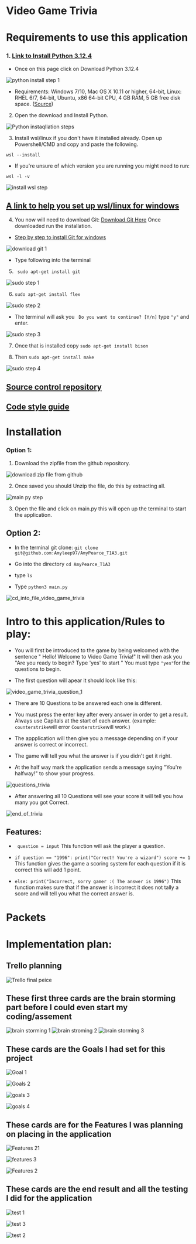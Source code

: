 # Video Game Trivia 

# Requirements to use this application 

### 1.  [Link to Install Python 3.12.4](https://www.python.org/downloads/)

- Once on this page click on Download Python 3.12.4

![python install step 1](https://github.com/Amyleep97/AmyPearce_T1A3/assets/168613540/491bce61-d6a3-45b4-b174-b575685614d9)

- Requirements:
Windows 7/10,
Mac OS X 10.11 or higher, 64-bit, Linux: RHEL 6/7, 64-bit, Ubuntu, x86 64-bit CPU, 4 GB RAM, 5 GB free disk space. 
([Source](https://support.enthought.com/hc/en-us/articles/204273874-Enthought-Python-Minimum-Hardware-Requirements))

2. Open the download and Install Python.

![Python instaqllation steps](https://github.com/Amyleep97/AmyPearce_T1A3/assets/168613540/51ba37c0-712c-4d17-a0da-5ed8dbb2b14e)

3. Install wsl/linux if you don't have it installed already. Open up Powershell/CMD and copy and paste the following.

``` wsl --install ```

- If you're unsure of which version you are running you might need to run:

``` wsl -l -v ``` 

![install wsl step](https://github.com/Amyleep97/AmyPearce_T1A3/assets/168613540/1ae75787-c8d5-43a0-86aa-ba20a39ce385)

## [A link to help you set up wsl/linux for windows](https://learn.microsoft.com/en-us/windows/wsl/install)


4. You now will need to download Git: [Download Git Here](https://git-scm.com/downloads) Once downloaded run the installation.

- [Step by step to install Git for windows](https://techdirectarchive.com/2020/05/23/how-to-clone-a-repository-and-install-software-from-github-using-the-terminal-for-windows-and-linux/) 

![download git 1](https://github.com/Amyleep97/AmyPearce_T1A3/assets/168613540/ae4810a4-3e86-4cb6-b8e9-9b67bf60ce81)

 - Type following into the terminal 
 5. ``` sudo apt-get install git```

 ![sudo step 1](https://github.com/Amyleep97/AmyPearce_T1A3/assets/168613540/c36dc706-c999-4285-96b9-02a468779470)


 6. ``` sudo apt-get install flex ```

![sudo step 2](https://github.com/Amyleep97/AmyPearce_T1A3/assets/168613540/b8c63fe0-8cea-43fe-9311-6979c97029f5)


- The terminal will ask you ``` Do you want to continue? [Y/n]``` type ```"y"``` and enter.

![sudo step 3](https://github.com/Amyleep97/AmyPearce_T1A3/assets/168613540/daf1d6c6-d63b-4b20-9e69-0fcb329bf76e)

7. Once that is installed copy ``` sudo apt-get install bison ```

8. Then ``` sudo apt-get install make ```

![sudo step 4](https://github.com/Amyleep97/AmyPearce_T1A3/assets/168613540/547eec67-6bd5-47e5-a36c-4b564c5b9e8d)


## [Source control repository](https://github.com/Amyleep97?tab=repositories)

## [Code style guide](https://www.cs.swarthmore.edu/~adanner/cs21/python_codestyle.php)

# Installation
 ### Option 1:

1. Download the zipfile from the github repository.

![download zip file from github](https://github.com/Amyleep97/AmyPearce_T1A3/assets/168613540/21f83559-fabe-46c5-b09d-1597d4751bfe)

2. Once saved you should Unzip the file, do this by extracting all. 


![main py step](https://github.com/Amyleep97/AmyPearce_T1A3/assets/168613540/577dc2f4-0e58-4fe2-8d25-f52c36c62f9e)

3. Open the file and click on main.py this will open up the terminal to start the application. 

## Option 2:

- In the terminal git clone: 
 ``` git clone git@github.com:Amyleep97/AmyPearce_T1A3.git ```
- Go into the directory
```cd AmyPearce_T1A3 ```

- type ``` ls ```

- Type ```python3 main.py ```

![cd_into_file_video_game_trivia](https://github.com/Amyleep97/AmyPearce_T1A3/assets/168613540/a5ef8693-5852-4096-8357-caf242e9ab13)


# Intro to this application/Rules to play:

-  You will first be introduced to the game by being welcomed with the sentence " Hello! Welcome to Video Game Trivia!" It will then ask you "Are you ready to begin? Type 'yes' to start " You must type ``` "yes" ```for the questions to begin.

- The first question will apear it should look like this:

![video_game_trivia_question_1](https://github.com/Amyleep97/AmyPearce_T1A3/assets/168613540/3b44c158-a76c-4e2d-bc29-27bb39fbf15c)


- There are 10 Questions to be answered each one is different.

- You must press the enter key after every answer in order to get a result. Always use Capitals at the start of each answer. (example: ``` counterstrike ```will error ```Counterstrike```will work.)

- The appplication will then give you a message depending on if your answer is correct or incorrect. 

- The game will tell you what the answer is if you didn't get it right. 


- At the half way mark the application sends a message saying "You're halfway!" to show your progress.

![questions_trivia](https://github.com/Amyleep97/AmyPearce_T1A3/assets/168613540/29f5f939-d8da-4070-b75c-9a5613d9881a)

- After answering all 10 Questions will see your score it will tell you how many you got Correct.

![end_of_trivia](https://github.com/Amyleep97/AmyPearce_T1A3/assets/168613540/72b43ba7-c3a0-4834-9b9c-8e08389a6f5c)


## Features:

- ``` question = input``` This function will ask the player a question.

- ``` if question == "1996": print("Correct! You're a wizard") score += 1 ``` This function gives the game a scoring system for each question if it is correct this will add 1 point.

- ``` else: print("Incorrect, sorry gamer :( The answer is 1996") ``` This function makes sure that if the answer is incorrect it does not tally a score and will tell you what the correct answer is. 

# Packets


# Implementation plan:
## Trello planning
![Trello final peice](https://github.com/Amyleep97/AmyPearce_T1A3/assets/168613540/95d129d7-c8e2-4ae0-9eb1-bdb83acdbd8b)

## These first three cards are the brain storming part before I could even start my coding/assement

![brain storming 1](https://github.com/Amyleep97/AmyPearce_T1A3/assets/168613540/ddc7f672-9e50-4dfa-bd7c-8503334b15db)
![brain stroming 2](https://github.com/Amyleep97/AmyPearce_T1A3/assets/168613540/2d4a7467-a184-4e58-9186-f625b884d3bd)
![brain storming 3](https://github.com/Amyleep97/AmyPearce_T1A3/assets/168613540/c681ceb9-1030-4d8f-b922-c87279254c33)

## These cards are the Goals I had set for this project
  
  ![Goal 1](https://github.com/Amyleep97/AmyPearce_T1A3/assets/168613540/99d159d3-2819-4409-a546-a2c80ea23f66)
  
  ![Goals 2](https://github.com/Amyleep97/AmyPearce_T1A3/assets/168613540/0de47692-d712-499c-82a1-a66d62e92619)

  ![goals 3](https://github.com/Amyleep97/AmyPearce_T1A3/assets/168613540/52cc8e83-47e6-4139-8b0f-72e9c5f4bd89)

  ![goals 4](https://github.com/Amyleep97/AmyPearce_T1A3/assets/168613540/b0a6d527-dede-470a-b607-b5a941ed8a76)

  ##  These cards are for the Features I was planning on placing in the application
 
 
![Features 21](https://github.com/Amyleep97/AmyPearce_T1A3/assets/168613540/3bfab92c-9f41-4957-9d3c-66e238348c01)

![features 3](https://github.com/Amyleep97/AmyPearce_T1A3/assets/168613540/9cd2cce8-6f38-40a7-8b66-c2a7753780d8)

![Features 2](https://github.com/Amyleep97/AmyPearce_T1A3/assets/168613540/2806064f-7e4a-49b1-a147-2bc46042a467)

## These cards are the end result and all the testing I did for the application

![test 1](https://github.com/Amyleep97/AmyPearce_T1A3/assets/168613540/cf4d3f2e-df3d-42eb-a61e-5df4d5c29cd2)

![test 3](https://github.com/Amyleep97/AmyPearce_T1A3/assets/168613540/9e805934-6f5e-4259-b0fb-a858cb9912a0)

![test 2](https://github.com/Amyleep97/AmyPearce_T1A3/assets/168613540/de591936-a077-4b0e-9c72-62aefb301129)

